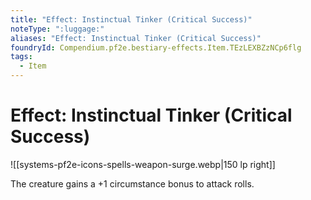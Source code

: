 ```yaml
---
title: "Effect: Instinctual Tinker (Critical Success)"
noteType: ":luggage:"
aliases: "Effect: Instinctual Tinker (Critical Success)"
foundryId: Compendium.pf2e.bestiary-effects.Item.TEzLEXBZzNCp6flg
tags:
  - Item
---
```


# Effect: Instinctual Tinker (Critical Success)
![[systems-pf2e-icons-spells-weapon-surge.webp|150 lp right]]

The creature gains a +1 circumstance bonus to attack rolls.
